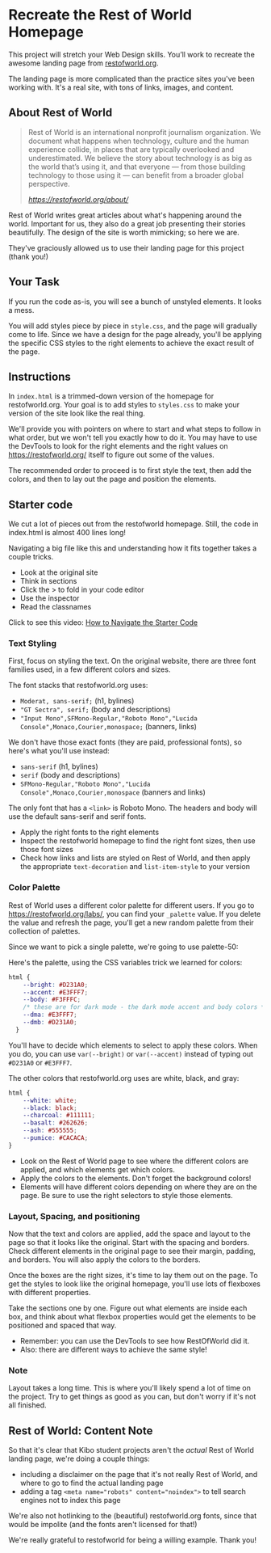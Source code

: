 # Recreate the Rest of World Homepage

This project will stretch your Web Design skills. You’ll work to recreate the awesome landing page from [restofworld.org](https://web.archive.org/web/20220428094707/http://restofworld.org/).

The landing page is more complicated than the practice sites you've been working with. It's a real site, with tons of links, images, and content.

## About Rest of World

> Rest of World is an international nonprofit journalism organization. We document what happens when technology, culture and the human experience collide, in places that are typically overlooked and underestimated. We believe the story about technology is as big as the world that’s using it, and that everyone — from those building technology to those using it — can benefit from a broader global perspective.
> 
> _https://restofworld.org/about/_

Rest of World writes great articles about what's happening around the world. Important for us, they also do a great job presenting their stories beautifully. The design of the site is worth mimicking; so here we are.

They've graciously allowed us to use their landing page for this project (thank you!)

## Your Task

If you run the code as-is, you will see a bunch of unstyled elements. It looks a mess.

You will add styles piece by piece in `style.css`, and the page will gradually come to life. Since we have a design for the page already, you'll be applying the specific CSS styles to the right elements to achieve the exact result of the page.

## Instructions

In `index.html` is a trimmed-down version of the homepage for restofworld.org. Your goal is to add styles to `styles.css` to make your version of the site look like the real thing.

We'll provide you with pointers on where to start and what steps to follow in what order, but we won't tell you exactly how to do it. You may have to use the DevTools to look for the right elements and the right values on https://restofworld.org/ itself to figure out some of the values.

The recommended order to proceed is to first style the text, then add the colors, and then to lay out the page and position the elements.

## Starter code

We cut a lot of pieces out from the restofworld homepage. Still, the code in index.html is almost 400 lines long!

Navigating a big file like this and understanding how it fits together takes a couple tricks.

* Look at the original site
* Think in sections
* Click the > to fold in your code editor
* Use the inspector
* Read the classnames

Click to see this video: [How to Navigate the Starter Code](https://www.loom.com/share/ee8ad2b07e4d49b393588b86edcbdc41)

### Text Styling

First, focus on styling the text. On the original website, there are three font families used, in a few different colors and sizes.

The font stacks that restofworld.org uses:

* `Moderat, sans-serif;` (h1, bylines)
* `"GT Sectra", serif;` (body and descriptions)
* `"Input Mono",SFMono-Regular,"Roboto Mono","Lucida Console",Monaco,Courier,monospace;` (banners, links)

We don't have those exact fonts (they are paid, professional fonts), so here's what you'll use instead:

* `sans-serif` (h1, bylines)
* `serif` (body and descriptions)
* `SFMono-Regular,"Roboto Mono","Lucida Console",Monaco,Courier,monospace` (banners and links)

The only font that has a `<link>` is Roboto Mono. The headers and body will use the default sans-serif and serif fonts.

* Apply the right fonts to the right elements
* Inspect the restofworld homepage to find the right font sizes, then use those font sizes
* Check how links and lists are styled on Rest of World, and then apply the appropriate `text-decoration` and `list-item-style` to your version

### Color Palette

Rest of World uses a different color palette for different users. If you go to https://restofworld.org/labs/, you can find your `_palette` value. If you delete the value and refresh the page, you'll get a new random palette from their collection of palettes.

Since we want to pick a single palette, we're going to use palette-50: 

Here's the palette, using the CSS variables trick we learned for colors:

```css
html {
    --bright: #D231A0;
    --accent: #E3FFF7;
    --body: #F3FFFC;
    /* these are for dark mode - the dark mode accent and body colors */
    --dma: #E3FFF7;
    --dmb: #D231A0;
  }
```

You'll have to decide which elements to select to apply these colors. When you do, you can use `var(--bright)` or `var(--accent)` instead of typing out `#D231A0` or `#E3FFF7`.

The other colors that restofworld.org uses are white, black, and gray:

```css
html {
    --white: white;
    --black: black;
    --charcoal: #111111;
    --basalt: #262626;
    --ash: #555555;
    --pumice: #CACACA;
}
```

* Look on the Rest of World page to see where the different colors are applied, and which elements get which colors.
* Apply the colors to the elements. Don't forget the background colors!
* Elements will have different colors depending on where they are on the page. Be sure to use the right selectors to style those elements.

### Layout, Spacing, and positioning

Now that the text and colors are applied, add the space and layout to the page so that it looks like the original. Start with the spacing and borders. Check different elements in the original page to see their margin, padding, and borders. You will also apply the colors to the borders.

Once the boxes are the right sizes, it's time to lay them out on the page. To get the styles to look like the original homepage, you'll use lots of flexboxes with different properties. 

Take the sections one by one. Figure out what elements are inside each box, and think about what flexbox properties would get the elements to be positioned and spaced that way.

* Remember: you can use the DevTools to see how RestOfWorld did it.
* Also: there are different ways to achieve the same style!

### Note

Layout takes a long time. This is where you'll likely spend a lot of time on the project. Try to get things as good as you can, but don't worry if it's not all finished.

## Rest of World: Content Note

So that it's clear that Kibo student projects aren't the _actual_ Rest of World landing page, we're doing a couple things:

- including a disclaimer on the page that it's not really Rest of World, and where to go to find the actual landing page
- adding a tag `<meta name="robots" content="noindex">` to tell search engines not to index this page

We're also not hotlinking to the (beautiful) restofworld.org fonts, since that would be impolite (and the fonts aren't licensed for that!)

We're really grateful to restofworld for being a willing example. Thank you!